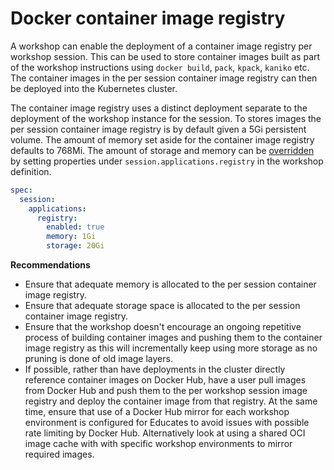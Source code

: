 Docker container image registry
===============================

A workshop can enable the deployment of a container image registry per workshop session. This can be used to store container images built as part of the workshop instructions using `docker build`, `pack`, `kpack`, `kaniko` etc. The container images in the per session container image registry can then be deployed into the Kubernetes cluster.

The container image registry uses a distinct deployment separate to the deployment of the workshop instance for the session. To stores images the per session container image registry is by default given a 5Gi persistent volume. The amount of memory set aside for the container image registry defaults to 768Mi. The amount of storage and memory can
be [overridden](enabling-session-image-registry) by setting properties under `session.applications.registry` in the workshop definition.

```yaml
spec:
  session:
    applications:
      registry:
        enabled: true
        memory: 1Gi
        storage: 20Gi
```

**Recommendations**

* Ensure that adequate memory is allocated to the per session container image registry.
* Ensure that adequate storage space is allocated to the per session container image registry.
* Ensure that the workshop doesn't encourage an ongoing repetitive process of building container images and pushing them to the container image registry as this will incrementally keep using more storage as no pruning is done of old image layers.
* If possible, rather than have deployments in the cluster directly reference container images on Docker Hub, have a user pull images from Docker Hub and push them to the per workshop session image registry and deploy the container image from that registry. At the same time, ensure that use of a Docker Hub mirror for each workshop environment is configured for Educates to avoid issues with possible rate limiting by Docker Hub. Alternatively look at using a shared OCI image cache with with specific workshop environments to mirror required images.
